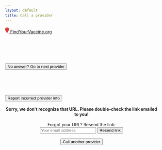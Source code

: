 ```yaml
---
layout: default
title: Call a provider
---
```


<nav class="navbar navbar-expand-lg fixed-top" id="mainNav">
  <div class="container">
    <a class="navbar-brand js-scroll-trigger" href="/">
      <img class="wordmark" height="20px" src="/assets/img/pin.png"/>
      FindYourVaccine<span class="org">.org</span>
    </a>
  </div>
</nav>

<div class="container state-holder">
  <div class="row">
    <div class="col-sm">
      <h3 id="name"></h3>
      <h2 id="phone"></h2><br />
      <h6 id="contacted"></h6><br />
      <button class="btn btn-primary btn-sm" onclick="window.location.reload();">No answer? Go to next provider</button><br /><br />
      <h5 id="website"></h5>
      <h6 id="address"></h6>
      <br /><br />
      <a id="wrong-info" target="_blank"><button class="btn btn-secondary">Report incorrect provider info</button></a><br />
    </div>
    <div class="col-sm">
      <div id="iframe-holder"></div>
    </div>
  </div>
</div>

<div id="modal" class="modal" tabindex="-1" role="dialog">
  <div class="modal-dialog modal-dialog-centered modal-lg" role="document">
    <div class="modal-content">
      <center>
      <div class="modal-body">
        <div id="modal-text">
          <br /><strong>Sorry, we don't recognize that URL. Please double-check the link emailed to you!</strong><br /><br />
          Forgot your URL? Resend the link:<br />
          <input type="text" id="email" name="email" placeholder="Your email address">
          <button id="resend" class="btn btn-sm btn-primary" onclick="resend();">Resend link</button>
        </div>
        <br /><button id="modal-cta" type="button" class="btn btn-primary" data-dismiss="modal" onclick="redirect();">Call another provider</button>
      </div>
      </center>
    </div>
  </div>
</div>

<script>
const ctas = [
  "Nice.",
  "Woohoo!",
  "Great job.",
  "Thank you!",
  "Wonderful."
];

const callRegex = /calls\=[0-9]/g;
const stateRegex = /state\=[A-Z]/g;

const urlParams = new URLSearchParams(window.location.search);
var url = window.location.href;

function redirect() {
  window.location.replace(url);
}

function resend() {
  var email = $("#email").val();
  var resendBtn = $("#resend");
  resendBtn.text("Sending...");
  resendBtn.prop('disabled', true);
  $.ajax({
    url: "https://85wa3k3bl5.execute-api.us-east-2.amazonaws.com/default/sendVolunteerURL",
    type: "POST",
    headers: {'Access-Control-Allow-Origin': '*'},
    data: JSON.stringify({email: email}),
    contentType: "application/json",
    dataType:"json",
    success: function (data) { resendBtn.text("Sent!"); }
  });
}

$(document).ready(function () {
  const ID = urlParams.get('id');
  const STATES = urlParams.get('states');
  const CALLS = urlParams.get('calls');

  var lambdaUrl = `https://rpy77zbl3f.execute-api.us-east-2.amazonaws.com/default/getProvider?id=${ID}`;
  if (STATES) { lambdaUrl += `&states=${STATES}`; }

  $.get(lambdaUrl, {
    success: function (data) {
      if (data == null) {
        $('#modal-cta').hide();
        $('#modal').modal({backdrop: 'static'});
        return;
      }

      // Add provider details
      $("#name").text(data['Name']);
      $("#phone").text("Call: " + data['Phone']);
      if (data['Website']) {
        $("#website").html(`<a target="_blank" href="${data['Website']}">Provider website</a>`);
      }
      $("#address").text(data['Address']);
      $("#contacted").text("Last contacted: " + data['Last Contacted']);

      // Parse hidden fields into prefilled forms
      $("#wrong-info").attr('href', `https://airtable.com/shrzDS45VGDFjuZpE?prefill_Name=${data['Name']}&prefill_Phone=${data['Phone']}&prefill_Address=${data['Address']}&prefill_Website=${data['Website']}`)
      var prefills = `prefill_Location=${data['Name']}&prefill_Caller=${data['Caller']}`;

      // Add iframe to the page
      const frame = `<iframe id="iframe" class="airtable-embed" src="https://app.miniextensions.com/form/wLnwdAmMKlp6nzJrXabw?${prefills}" frameborder="0" onmousewheel="" width="100%" height="1800px" style="background: transparent; border: 1px solid #ccc;"></iframe>`;
      $(frame).appendTo('#iframe-holder');

      var iloads = 0;
      $("#iframe").on('load', function() {
        iloads++;
        callsMade = 1;
        if (iloads > 1) {
          if (CALLS) {
            callsMade = parseInt(CALLS) + 1;
            url = url.replace(callRegex, 'calls='+callsMade);
          } else {
            url += '&calls=1';
          }
          var cta = ctas[Math.floor(Math.random()*ctas.length)];
          cta += ` You've made ${callsMade} call`
          if (callsMade > 1) { cta += 's'; }
          cta += " so far. Keep up the good work!";
          $('#modal-text').html(cta);
          $('#modal').modal({backdrop: 'static'});
        }
      });

    }
  });
});
</script>